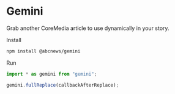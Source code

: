 # Gemini

Grab another CoreMedia article to use dynamically in your story.

Install

```bash
npm install @abcnews/gemini
```

Run

```javascript
import * as gemini from "gemini";

gemini.fullReplace(callbackAfterReplace);
```
